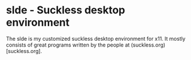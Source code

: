 # slde - Suckless desktop environment

The slde is my customized suckless desktop environment for x11.
It mostly consists of great programs written by the people at (suckless.org)[suckless.org].
